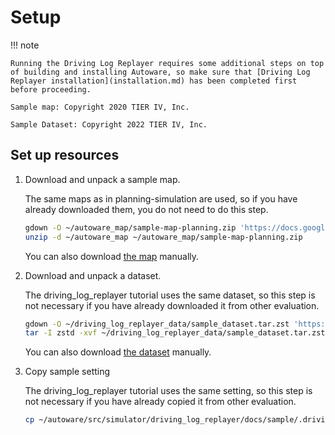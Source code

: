 # Setup

!!! note

    Running the Driving Log Replayer requires some additional steps on top of building and installing Autoware, so make sure that [Driving Log Replayer installation](installation.md) has been completed first before proceeding.

    Sample map: Copyright 2020 TIER IV, Inc.

    Sample Dataset: Copyright 2022 TIER IV, Inc.

## Set up resources

1. Download and unpack a sample map.

   The same maps as in planning-simulation are used, so if you have already downloaded them, you do not need to do this step.

   ```bash
   gdown -O ~/autoware_map/sample-map-planning.zip 'https://docs.google.com/uc?export=download&id=1499_nsbUbIeturZaDj7jhUownh5fvXHd'
   unzip -d ~/autoware_map ~/autoware_map/sample-map-planning.zip
   ```

   You can also download [the map](https://drive.google.com/file/d/1499_nsbUbIeturZaDj7jhUownh5fvXHd/view) manually.

2. Download and unpack a dataset.

   The driving_log_replayer tutorial uses the same dataset, so this step is not necessary if you have already downloaded it from other evaluation.

   ```bash
   gdown -O ~/driving_log_replayer_data/sample_dataset.tar.zst 'https://docs.google.com/uc?export=download&id=1UjMWZj5Yc55O7BZiGHa0ikZGhwmcfPiS'
   tar -I zstd -xvf ~/driving_log_replayer_data/sample_dataset.tar.zst -C ~/driving_log_replayer_data/
   ```

   You can also download [the dataset](https://drive.google.com/file/d/1UjMWZj5Yc55O7BZiGHa0ikZGhwmcfPiS/view) manually.

3. Copy sample setting

   The driving_log_replayer tutorial uses the same setting, so this step is not necessary if you have already copied it from other evaluation.

   ```bash
   cp ~/autoware/src/simulator/driving_log_replayer/docs/sample/.driving_log_replayer.config.toml ~/
   ```
